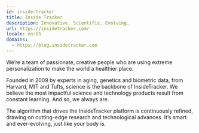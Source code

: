 ```yaml
---
id: inside-tracker
title: Inside Tracker
description: Innovative. Scientific. Evolving.
url: https://insidetracker.com/
locale: en-US
domains:
  - https://blog.insidetracker.com
---
```


We’re a team of passionate, creative people who are using extreme personalization to make the world a healthier place.

Founded in 2009 by experts in aging, genetics and biometric data, from Harvard, MIT and Tufts, science is the backbone of InsideTracker. We believe the most impactful science and technology products result from constant learning. And so, we always are.

The algorithm that drives the InsideTracker platform is continuously refined, drawing on cutting-edge research and technological advances. It’s smart and ever-evolving, just like your body is.
